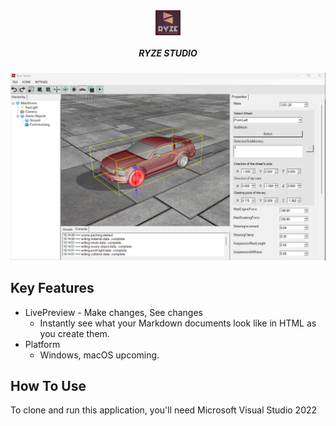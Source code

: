 <div style="display: flex; justify-content: center;">
  <img src="https://github.com/yuriy3122/Ryze-Studio/blob/main/logo.jpeg" style="width: 40px; height: 40px;" />
</div>

<h5 align="center">RYZE STUDIO</h5>

<img src="https://github.com/yuriy3122/Ryze-Studio/blob/main/RYZE%20Studio.jpg" alt="Screenshot">

## Key Features

* LivePreview - Make changes, See changes
  - Instantly see what your Markdown documents look like in HTML as you create them.
* Platform
  - Windows, macOS upcoming.

## How To Use

To clone and run this application, you'll need Microsoft Visual Studio 2022


